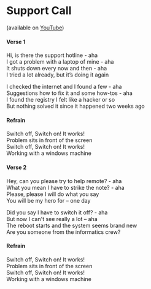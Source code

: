 # Support Call

(available on [YouTube](https://youtu.be/qgszVPFk-Us))

#### Verse 1

Hi, is there the support hotline - aha  
I got a problem with a laptop of mine - aha  
It shuts down every now and then - aha  
I tried a lot already, but it’s doing it again
  
I checked the internet and I found a few - aha  
Suggestions how to fix it and some how-tos - aha  
I found the registry I felt like a hacker or so  
But nothing solved it since it happened two weeks ago  
  
#### Refrain

Switch off, Switch on! It works!  
Problem sits in front of the screen  
Switch off, Switch on! It works!  
Working with a windows machine  

#### Verse 2

Hey, can you please try to help remote? - aha  
What you mean I have to strike the note? - aha  
Please, please I will do what you say  
You will be my hero for – one day  

Did you say I have to switch it off? - aha  
But now I can't see really a lot – aha  
The reboot starts and the system seems brand new  
Are you someone from the informatics crew?  

#### Refrain

Switch off, Switch on! It works!  
Problem sits in front of the screen  
Switch off, Switch on! It works!  
Working with a windows machine  
